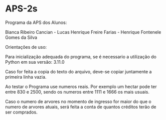 # APS-2s
Programa da APS dos Alunos:

  Bianca Ribeiro Cancian -
  Lucas Henrique Freire Farias -
  Henrique Fontenele Gomes da Silva
  
  
Orientações de uso:

Para inicialização adequada do programa, se é necessario a utilização do Python em sua versão: 3.11.0

Caso for feita a copia do texto do arquivo, deve-se copiar juntamente a primeira linha vazia.

Ao testar o Programa use numeros reais. Por exemplo um hectar pode ter entre 830 e 2500, sendo os numeros entre 1111 e 1666 os mais usuais.

Caso o numero de arvores no momento de ingresso for maior do que o numero de arvores atuais, será feita a conta de quantos créditos terão de ser comprados.
